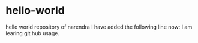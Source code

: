 # hello-world
hello world repository of narendra
I have added the following line now:
I am learing git hub usage.
